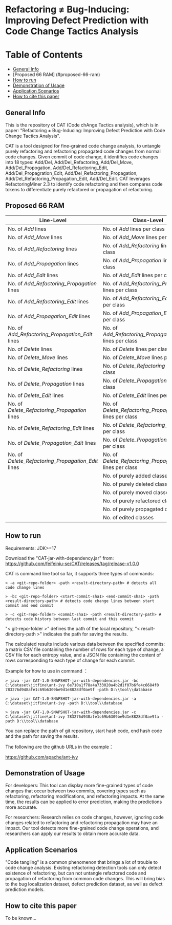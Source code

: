 # Refactoring ≠ Bug-Inducing: Improving Defect Prediction with Code Change Tactics Analysis

# Table of Contents

- [General Info](#general-info)
- [Proposed 66 RAM] (#proposed-66-ram)
- [How to run](#how-to-run)
- [Demonstration of Usage](#demonstration-of-usage)
- [Application Scenarios](#application-scenarios)
- [How to cite this paper](#how-to-cite-this-paper)

## General Info

This is the repository of CAT (Code chAnge Tactics analysis), which is in paper: "Refactoring ≠ Bug-Inducing: Improving Defect Prediction with Code Change Tactics Analysis".

CAT is a tool designed for fine-grained code change analysis, to untangle purely refactoring and refactoring propagated code changes from normal code changes. Given commit of code change, it identifies code changes into 18 types: Add/Del, Add/Del_Refactoring, Add/Del_Move, Add/Del_Propogation, Add/Del_Refactoring_Edit, Add/Del_Propagration_Edit, Add/Del_Refactoring_Propagation, Add/Del_Refactoring_Propagation_Edit, Add/Del_Edit. CAT leverages RefactoringMiner 2.3 to identify code refactoring and then compares code tokens to differentiate purely refactored or propagation of refactoring.

## Proposed 66 RAM
| Line-Level                                                   | Class-Level                                                         | Method-Level                                                       |
|--------------------------------------------------------------|---------------------------------------------------------------------|--------------------------------------------------------------------|
| No. of *Add* lines                                            | No. of *Add* lines per class                                        | No. of pure added lines per method                                 |
| No. of *Add_Move* lines                                       | No. of *Add_Move* lines per class                                   | No. of add_move lines per method                                   |
| No. of *Add_Refactoring* lines                                | No. of *Add_Refactoring* lines per class                            | No. of *Add_Refactoring* lines per method                          |
| No. of *Add_Propagation* lines                                | No. of *Add_Propagation* lines per class                            | No. of *Add_Propagation* lines per method                          |
| No. of *Add_Edit* lines                                       | No. of *Add_Edit* lines per class                                   | No. of *Add_Edit* lines per method                                 |
| No. of *Add_Refactoring_Propagation* lines                    | No. of *Add_Refactoring_Propagation* lines per class                | No. of *Add_Refactoring_Propagation* lines per method              |
| No. of *Add_Refactoring_Edit* lines                           | No. of *Add_Refactoring_Edit* lines per class                       | No. of *Add_Refactoring_Edit* lines per method                     |
| No. of *Add_Propagation_Edit* lines                           | No. of *Add_Propagation_Edit* lines per class                       | No. of *Add_Propagation_Edit* lines per method                     |
| No. of *Add_Refactoring_Propagation_Edit* lines               | No. of *Add_Refactoring_Propagation_Edit* lines per class           | No. of *Add_Refactoring_Propagation_Edit* lines per method         |
| No. of *Delete* lines                                         | No. of *Delete* lines per class                                     | No. of *Delete* lines per method                                   |
| No. of *Delete_Move* lines                                    | No. of *Delete_Move* lines per class                                | No. of *Delete_Move* lines per method                              |
| No. of *Delete_Refactoring* lines                              | No. of *Delete_Refactoring* lines per class                          | No. of *Delete_Refactoring* lines per method                       |
| No. of *Delete_Propagation* lines                              | No. of *Delete_Propagation* lines per class                          | No. of *Delete_Propagation* lines per method                       |
| No. of *Delete_Edit* lines                                    | No. of *Delete_Edit* lines per class                                | No. of *Delete_Edit* lines per method                              |
| No. of *Delete_Refactoring_Propagation* lines                  | No. of *Delete_Refactoring_Propagation* lines per class             | No. of *Delete_Refactoring_Propagation* lines per method           |
| No. of *Delete_Refactoring_Edit* lines                         | No. of *Delete_Refactoring_Edit* lines per class                    | No. of *Delete_Refactoring_Edit* lines per method                  |
| No. of *Delete_Propagation_Edit* lines                         | No. of *Delete_Propagation_Edit* lines per class                    | No. of *Delete_Propagation_Edit* lines per method                  |
| No. of *Delete_Refactoring_Propagation_Edit* lines             | No. of *Delete_Refactoring_Propagation_Edit* lines per class        | No. of *Delete_Refactoring_Propagation_Edit* lines per method      |
|                                                              | No. of purely added classes                                        | No. of purely added methods                                         |
|                                                              | No. of purely deleted classes                                      | No. of purely deleted methods                                       |
|                                                              | No. of purely moved classes                                        | No. of purely moved methods                                        |
|                                                              | No. of purely refactored classes                                   | No. of purely refactored methods                                    |
|                                                              | No. of purely propagated classes                                   | No. of purely propagated methods                                    |
|                                                              | No. of edited classes                                              | No. of edited methods                                               |


## How to run

Requirements: JDK>=17

Download the "CAT-jar-with-dependency.jar" from: https://github.com/feifeiniu-se/CAT/releases/tag/release-v1.0.0

CAT is command line tool so far, it supports three types of commands:

```
> -a <git-repo-folder> -path <result-directory-path> # detects all code change lines

> -bc <git-repo-folder> <start-commit-sha1> <end-commit-sha1> -path <result-directory-path> # detects code change lines between start commit and end commit

> -c <git-repo-folder> <commit-sha1> -path <result-directory-path> # detects code history between last commit and this commit
```

"&lt; git-repo-folder &gt;" defines the path of the local repository, "&lt; result-directory-path &gt;" indicates the path for saving the results.

The calculated results include various data between the specified commits: a matrix CSV file containing the number of rows for each type of change, a CSV file for each entropy value, and a JSON file containing the content of rows corresponding to each type of change for each commit.



Example for how to use in command ：

```
> java -jar CAT-1.0-SNAPSHOT-jar-with-dependencies.jar -bc C:\dataset\jitfine\ant-ivy 6e710a1f78a4a733020a4b2d1f07b6fe4c6684f0 783276d948afe1c69b6309be9d1e8828df0ae9f -path D:\\tool\\database

> java -jar CAT-1.0-SNAPSHOT-jar-with-dependencies.jar -a C:\dataset\jitfine\ant-ivy -path D:\\tool\\database

> java -jar CAT-1.0-SNAPSHOT-jar-with-dependencies.jar -c C:\dataset\jitfine\ant-ivy 783276d948afe1c69b6309be9d1e8828df0ae9fa -path D:\\tool\\database
```

You can replace the path of git repository, start hash code, end hash code and the path  for saving the results.

The following are the github URLs in the example：

https://github.com/apache/ant-ivy

## Demonstration of Usage

For developers: This tool can display more fine-grained types of code changes that occur between two commits, covering types such as refactoring, refactoring modifications, and refactoring impacts. At the same time, the results can be applied to error prediction, making the predictions more accurate.

For researchers: Research relies on code changes, however, ignoring code changes related to refactoring and refactoring propagation may have an impact. Our tool detects more fine-grained code change operations, and researchers can apply our results to obtain more accurate data.


## Application Scenarios
"Code tangling" is a common phenomenon that brings a lot of trouble to code change analysis. Existing refactoring detection tools can only detect existence of refactoring, but can not untangle refactored code and propagation of refactoring from common code changes. This will bring bias to the bug localization dataset, defect prediction dataset, as well as defect prediction models.

## How to cite this paper
To be known...
